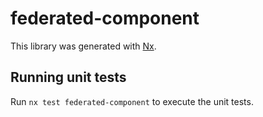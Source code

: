# federated-component

This library was generated with [Nx](https://nx.dev).

## Running unit tests

Run `nx test federated-component` to execute the unit tests.

